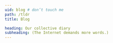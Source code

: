 ```yaml
---
uid: blog # don’t touch me
path: /tldr
title: Blog

heading: Our collective diary
subheading: (The Internet demands more words.)
---
```

